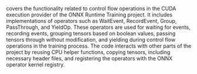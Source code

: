 covers the functionality related to control flow operations in the CUDA execution provider of the ONNX Runtime Training project. It includes implementations of operators such as WaitEvent, RecordEvent, Group, PassThrough, and YieldOp. These operators are used for waiting for events, recording events, grouping tensors based on boolean values, passing tensors through without modification, and yielding during control flow operations in the training process. The code interacts with other parts of the project by reusing CPU helper functions, copying tensors, including necessary header files, and registering the operators with the ONNX operator kernel registry.